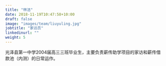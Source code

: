 ```yaml
---
title: "林洁"
date: 2018-11-19T10:47:58+10:00
draft: false
image: "images/team/liuyuling.jpg"
jobtitle: "家访员"
linkedinurl: ""
weight: 5
---
```


光泽县第一中学2004届高三三班毕业生，主要负责薪传助学项目的家访和薪传借款池（内测）的日常运作。
